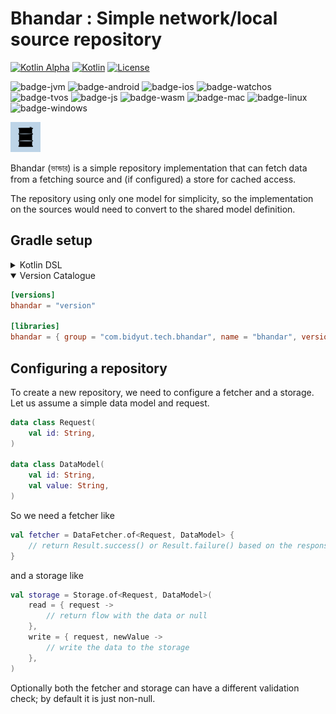 # Bhandar : Simple network/local source repository

[![Kotlin Alpha](https://kotl.in/badges/alpha.svg)](https://kotlinlang.org/docs/components-stability.html)
[![Kotlin](https://img.shields.io/badge/Kotlin-2.0.0-purple.svg?style=flat&logo=kotlin)](https://kotlinlang.org)
[![License](https://img.shields.io/badge/License-CC_BY_SA_4.0-blue.svg)](https://github.com/bidrohi/seahorse/blob/master/LICENSE.md)

![badge-jvm](http://img.shields.io/badge/platform-jvm-DB413D.svg?style=flat)
![badge-android](http://img.shields.io/badge/platform-android-6EDB8D.svg?style=flat)
![badge-ios](http://img.shields.io/badge/platform-ios-CDCDCD.svg?style=flat)
![badge-watchos](http://img.shields.io/badge/platform-watchos-C0C0C0.svg?style=flat)
![badge-tvos](http://img.shields.io/badge/platform-tvos-808080.svg?style=flat)
![badge-js](http://img.shields.io/badge/platform-js-DB413D.svg?style=flat)
![badge-wasm](http://img.shields.io/badge/platform-wasm-DB413D.svg?style=flat)
![badge-mac](http://img.shields.io/badge/platform-macos-111111.svg?style=flat)
![badge-linux](http://img.shields.io/badge/platform-linux-2D3F6C.svg?style=flat)
![badge-windows](http://img.shields.io/badge/platform-windows-4D76CD.svg?style=flat)

<img src="./assets/bhandar.svg" width="48">

Bhandar (ভান্ডার) is a simple repository implementation that can fetch data from a fetching source and (if configured) a store for cached access.

The repository using only one model for simplicity, so the implementation on the sources would need to convert to the shared model definition.

## Gradle setup

<details>
<summary>Kotlin DSL</summary>

```kotlin
implementation("com.bidyut.tech.bhandar:bhandar:<version>")
```

</details>
<details open>
<summary>Version Catalogue</summary>

```toml
[versions]
bhandar = "version"

[libraries]
bhandar = { group = "com.bidyut.tech.bhandar", name = "bhandar", version.ref = "bhandar" }
```

</details>

## Configuring a repository

To create a new repository, we need to configure a fetcher and a storage. Let us assume a simple data model and request.
```kotlin
data class Request(
    val id: String,
)

data class DataModel(
    val id: String,
    val value: String,
)
```
 
So we need a fetcher like
```kotlin
val fetcher = DataFetcher.of<Request, DataModel> {
    // return Result.success() or Result.failure() based on the response
}
```
 
and a storage like
```kotlin
val storage = Storage.of<Request, DataModel>(
    read = { request -> 
        // return flow with the data or null
    },
    write = { request, newValue ->
        // write the data to the storage
    },
)
```

Optionally both the fetcher and storage can have a different validation check; by default it is just non-null.
